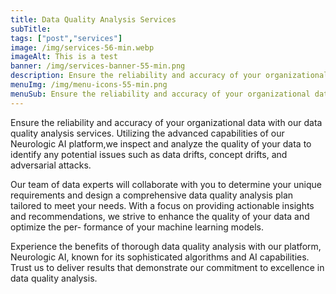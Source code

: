 ```yaml
---
title: Data Quality Analysis Services
subTitle: 
tags: ["post","services"]
image: /img/services-56-min.webp
imageAlt: This is a test
banner: /img/services-banner-55-min.png
description: Ensure the reliability and accuracy of your organizational data
menuImg: /img/menu-icons-55-min.png
menuSub: Ensure the reliability and accuracy of your organizational data
---
```


Ensure the reliability and accuracy of your organizational data with our data quality analysis services. Utilizing the advanced capabilities of our Neurologic AI platform,we inspect and analyze the quality of your data to identify any potential issues such
as data drifts, concept drifts, and adversarial attacks.


Our team of data experts will collaborate with you to determine your unique requirements and design a comprehensive data quality analysis plan tailored to meet your needs. With a focus on providing actionable insights and recommendations, we strive to enhance the quality of your data and optimize the per- formance of your machine learning models.


Experience the benefits of thorough data quality analysis with our platform, Neurologic AI, known for its sophisticated algorithms and AI capabilities. Trust us to deliver results that demonstrate our commitment to excellence in data quality analysis.